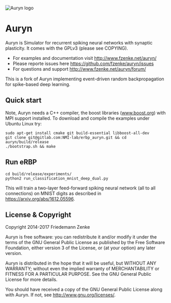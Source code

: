 ![Auryn logo](http://www.fzenke.net/uploads/images/logo_trans_small.png "Auryn logo")

Auryn 
=====

Auryn is Simulator for recurrent spiking neural networks with synaptic
plasticity. It comes with the GPLv3 (please see COPYING).

* For examples and documentation visit http://www.fzenke.net/auryn/
* Please reporte issues here https://github.com/fzenke/auryn/issues
* For questions and support http://www.fzenke.net/auryn/forum/

This is a fork of Auryn implementing event-driven random backpropagation for spike-based deep learning.

Quick start
-----------

Note, Auryn needs a C++ compiler, the boost libraries (www.boost.org) with MPI
support installed. To download and compile the examples under Ubuntu Linux try:

```
sudo apt-get install cmake git build-essential libboost-all-dev
git clone git@gitlab.com:NMI-lab/erbp_auryn.git && cd auryn/build/release
./bootstrap.sh && make
```

Run eRBP
--------

```
cd build/release/experiments/
python2 run_classification_mnist_deep_dual.py
```

This will train a two-layer feed-forward spiking neural network (all to all connections) on MNIST digits as described in <https://arxiv.org/abs/1612.05596>.



License & Copyright 
-------------------

Copyright 2014-2017 Friedemann Zenke

Auryn is free software: you can redistribute it and/or modify
it under the terms of the GNU General Public License as published by
the Free Software Foundation, either version 3 of the License, or
(at your option) any later version.

Auryn is distributed in the hope that it will be useful,
but WITHOUT ANY WARRANTY; without even the implied warranty of
MERCHANTABILITY or FITNESS FOR A PARTICULAR PURPOSE.  See the
GNU General Public License for more details.

You should have received a copy of the GNU General Public License
along with Auryn.  If not, see <http://www.gnu.org/licenses/>.
